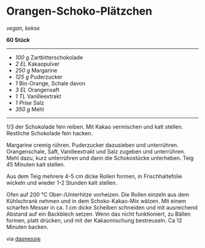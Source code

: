 # Orangen-Schoko-Plätzchen

*vegan, kekse*

**60 Stück**

---

- *100 g* Zartbitterschokolade
- *2 EL* Kakaopulver
- *250 g* Margarine
- *125 g* Puderzucker
- *1* Bio-Orange, Schale davon
- *3 EL* Orangensaft
- *1 TL* Vanilleextrakt
- *1 Prise* Salz
- *350 g* Mehl

---

1/3 der Schokolade fein reiben. Mit Kakao vermischen und kalt stellen. Restliche Schokolade fein hacken.

Margarine cremig rühren. Puderzucker dazusieben und unterrühren. Orangenschale, Saft, Vanilleextrakt und Salz zugeben
und unterrühren. Mehl dazu, kurz unterrühren und dann die Schokostücke unterheben. Teig 45 Minuten kalt stellen.

Aus dem Teig mehrere 4-5 cm dicke Rollen formen, in Frischhaltefolie wickeln und wieder 1-2 Stunden kalt stellen.

Ofen auf 200 °C Ober-/Unterhitze vorheizen. Die Rollen einzeln aus dem Kühlschrank nehmen und in dem Schoko-Kakao-Mix
wälzen. Mit einem scharfen Messer in ca. 1 cm dicke Scheiben schneiden und mit ausreichend Abstand auf ein Backblech
setzen. Wenn das nicht funktioniert, zu Bällen formen, platt drücken, und mit der Kakaomischung bestreuseln. Ca 12
Minuten backen.

via [dasnessie](https://github.com/dasnessie/recipes/blob/master/orangen-schoko-plaetzchen.md)

